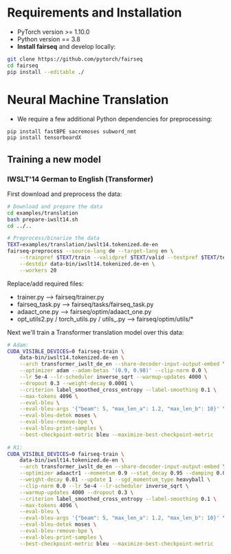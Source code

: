 # Requirements and Installation

* PyTorch version >= 1.10.0
* Python version == 3.8
* **Install fairseq** and develop locally:

```bash
git clone https://github.com/pytorch/fairseq
cd fairseq
pip install --editable ./
```

# Neural Machine Translation

* We require a few additional Python dependencies for preprocessing:

```bash
pip install fastBPE sacremoses subword_nmt
pip install tensorboardX
```

## Training a new model
### IWSLT'14 German to English (Transformer)

First download and preprocess the data:

```bash
# Download and prepare the data
cd examples/translation
bash prepare-iwslt14.sh
cd ../..

# Preprocess/binarize the data
TEXT=examples/translation/iwslt14.tokenized.de-en
fairseq-preprocess --source-lang de --target-lang en \
    --trainpref $TEXT/train --validpref $TEXT/valid --testpref $TEXT/test \
    --destdir data-bin/iwslt14.tokenized.de-en \
    --workers 20
```

Replace/add required files:

* trainer.py --> fairseq/trainer.py 
* fairseq_task.py --> fairseq/tasks/fairseq_task.py
* adaact_one.py --> fairseq/optim/adaact_one.py
* opt_utils2.py / torch_utils.py / utils_.py --> fairseq/optim/utils/*

Next we'll train a Transformer translation model over this data:

```bash
# Adam:
CUDA_VISIBLE_DEVICES=0 fairseq-train \
    data-bin/iwslt14.tokenized.de-en \
    --arch transformer_iwslt_de_en --share-decoder-input-output-embed \
    --optimizer adam --adam-betas '(0.9, 0.98)' --clip-norm 0.0 \
    --lr 5e-4 --lr-scheduler inverse_sqrt --warmup-updates 4000 \
    --dropout 0.3 --weight-decay 0.0001 \
    --criterion label_smoothed_cross_entropy --label-smoothing 0.1 \
    --max-tokens 4096 \
    --eval-bleu \
    --eval-bleu-args '{"beam": 5, "max_len_a": 1.2, "max_len_b": 10}' \
    --eval-bleu-detok moses \
    --eval-bleu-remove-bpe \
    --eval-bleu-print-samples \
    --best-checkpoint-metric bleu --maximize-best-checkpoint-metric
    
# R1:
CUDA_VISIBLE_DEVICES=0 fairseq-train \
    data-bin/iwslt14.tokenized.de-en \
    --arch transformer_iwslt_de_en --share-decoder-input-output-embed \
    --optimizer adaactr1 --momentum 0.9 --stat_decay 0.95 --damping 0.001 \
    --weight-decay 0.01 --update 1 --sgd_momentum_type heavyball \
    --clip-norm 0.0 --lr 5e-4 --lr-scheduler inverse_sqrt \
    --warmup-updates 4000 --dropout 0.3 \
    --criterion label_smoothed_cross_entropy --label-smoothing 0.1 \
    --max-tokens 4096 \
    --eval-bleu \
    --eval-bleu-args '{"beam": 5, "max_len_a": 1.2, "max_len_b": 10}' \
    --eval-bleu-detok moses \
    --eval-bleu-remove-bpe \
    --eval-bleu-print-samples \
    --best-checkpoint-metric bleu --maximize-best-checkpoint-metric
```